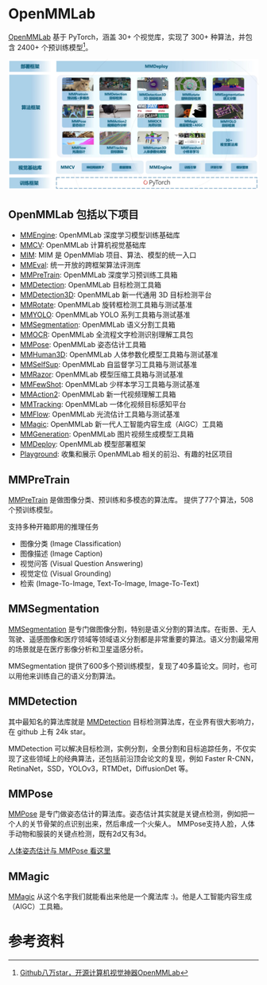 # OpenMMLab

[OpenMMLab](https://github.com/open-mmlab)
基于 PyTorch，涵盖 30+ 个视觉库，实现了 300+ 种算法，并包含 2400+ 个预训练模型[^2]。

![](../images/openmmlab.png)


## OpenMMLab 包括以下项目

- [MMEngine](https://github.com/open-mmlab/mmengine): OpenMMLab 深度学习模型训练基础库
- [MMCV](https://github.com/open-mmlab/mmcv): OpenMMLab 计算机视觉基础库
- [MIM](https://github.com/open-mmlab/mim): MIM 是 OpenMMlab 项目、算法、模型的统一入口
- [MMEval](https://github.com/open-mmlab/mmeval): 统一开放的跨框架算法评测库
- [MMPreTrain](https://github.com/open-mmlab/mmpretrain): OpenMMLab 深度学习预训练工具箱
- [MMDetection](https://github.com/open-mmlab/mmdetection): OpenMMLab 目标检测工具箱
- [MMDetection3D](https://github.com/open-mmlab/mmdetection3d): OpenMMLab 新一代通用 3D 目标检测平台
- [MMRotate](https://github.com/open-mmlab/mmrotate): OpenMMLab 旋转框检测工具箱与测试基准
- [MMYOLO](https://github.com/open-mmlab/mmyolo): OpenMMLab YOLO 系列工具箱与测试基准
- [MMSegmentation](https://github.com/open-mmlab/mmsegmentation): OpenMMLab 语义分割工具箱
- [MMOCR](https://github.com/open-mmlab/mmocr): OpenMMLab 全流程文字检测识别理解工具包
- [MMPose](https://github.com/open-mmlab/mmpose): OpenMMLab 姿态估计工具箱
- [MMHuman3D](https://github.com/open-mmlab/mmhuman3d): OpenMMLab 人体参数化模型工具箱与测试基准
- [MMSelfSup](https://github.com/open-mmlab/mmselfsup): OpenMMLab 自监督学习工具箱与测试基准
- [MMRazor](https://github.com/open-mmlab/mmrazor): OpenMMLab 模型压缩工具箱与测试基准
- [MMFewShot](https://github.com/open-mmlab/mmfewshot): OpenMMLab 少样本学习工具箱与测试基准
- [MMAction2](https://github.com/open-mmlab/mmaction2): OpenMMLab 新一代视频理解工具箱
- [MMTracking](https://github.com/open-mmlab/mmtracking): OpenMMLab 一体化视频目标感知平台
- [MMFlow](https://github.com/open-mmlab/mmflow): OpenMMLab 光流估计工具箱与测试基准
- [MMagic](https://github.com/open-mmlab/mmagic): OpenMMLab 新一代人工智能内容生成（AIGC）工具箱
- [MMGeneration](https://github.com/open-mmlab/mmgeneration): OpenMMLab 图片视频生成模型工具箱
- [MMDeploy](https://github.com/open-mmlab/mmdeploy): OpenMMLab 模型部署框架
- [Playground](https://github.com/open-mmlab/playground): 收集和展示 OpenMMLab 相关的前沿、有趣的社区项目


<!-- 下面是本次训练营课程讲解的 5 个项目。[^1] -->

## MMPreTrain 
[MMPreTrain](https://github.com/open-mmlab/mmpretrain) 是做图像分类、预训练和多模态的算法库。
提供了77个算法，508个预训练模型。

支持多种开箱即用的推理任务
- 图像分类 (Image Classification)
- 图像描述 (Image Caption)
- 视觉问答 (Visual Question Answering)
- 视觉定位 (Visual Grounding)
- 检索 (Image-To-Image, Text-To-Image, Image-To-Text)


## MMSegmentation
[MMSegmentation](https://github.com/open-mmlab/mmsegmentation) 是专门做图像分割，特别是语义分割的算法库。在街景、无人驾驶、遥感图像和医疗领域等领域语义分割都是非常重要的算法。语义分割最常用的场景就是在医疗影像分析和卫星遥感分析。

MMSegmentation 提供了600多个预训练模型，复现了40多篇论文。同时，也可以用他来训练自己的语义分割算法。


## MMDetection

其中最知名的算法库就是 [MMDetection]([MMDetection](https://github.com/open-mmlab/mmdetection)) 目标检测算法库，在业界有很大影响力，在 github 上有 24k star。

MMDetection 可以解决目标检测，实例分割，全景分割和目标追踪任务，不仅实现了这些领域上的经典算法，还包括前沿顶会论文的复现，例如 Faster R-CNN，RetinaNet，SSD，YOLOv3，RTMDet，DiffusionDet 等。


## MMPose
[MMPose](https://github.com/open-mmlab/mmpose) 是专门做姿态估计的算法库。姿态估计其实就是关键点检测，例如把一个人的关节骨架的点识别出来，然后串成一个火柴人。
MMPose支持人脸，人体手动物和服装的关键点检测，既有2d又有3d。

[人体姿态估计与 MMPose 看这里](./HumanPoseEstimation.md)


## MMagic
[MMagic](https://github.com/open-mmlab/mmediting) 从这个名字我们就能看出来他是一个魔法库 :)。他是人工智能内容生成（AIGC）工具箱。


# 参考资料
[^1]:<a id="OpenMMLabCamp">[OpenMMLabCamp AI 实战营](https://github.com/open-mmlab/OpenMMLabCamp)</a>   
[^2]:<a id="5.31">[Github八万star，开源计算机视觉神器OpenMMLab](https://www.bilibili.com/video/BV1js4y1i72P/?vd_source=86f975c2afd68dc55284d0ebca36382b)</a> 

